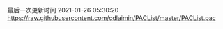 最后一次更新时间 2021-01-26 05:30:20
https://raw.githubusercontent.com/cdlaimin/PACList/master/PACList.pac

